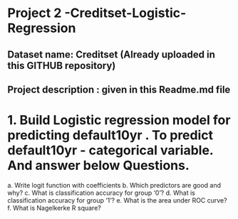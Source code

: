# Project 2 -Creditset-Logistic-Regression
## Dataset name: Creditset (Already uploaded in this GITHUB repository)
## Project description : given in this Readme.md file

# 1.	Build Logistic regression model for predicting default10yr . To predict default10yr - categorical variable. And answer below Questions.

a.	Write logit function with coefficients
b.	Which predictors are good and why?
c.	What is classification accuracy for group ‘0’?
d.	What is classification accuracy for group ‘1’?
e.	What is the area under ROC curve?
f.	What is Nagelkerke R square?
